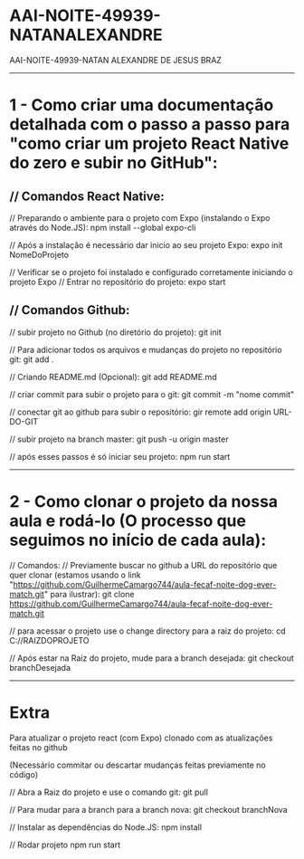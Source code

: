 # AAI-NOITE-49939-NATANALEXANDRE
AAI-NOITE-49939-NATAN ALEXANDRE DE JESUS BRAZ
<hr>
<h1>1 - Como criar uma documentação detalhada com o passo a passo para "como criar um projeto React Native do zero e subir no GitHub":</h1>

<h2>// Comandos React Native:</h2>
  // Preparando o ambiente para o projeto com Expo (instalando o Expo através do Node.JS):
  npm install --global expo-cli

  // Após a instalação é necessário dar inicio ao seu projeto Expo:
  expo init NomeDoProjeto

  // Verificar se o projeto foi instalado e configurado corretamente iniciando o projeto Expo
  // Entrar no repositório do projeto:
  expo start

<h2>// Comandos Github:</h2>
  // subir projeto no Github (no diretório do projeto):
  git init

  // Para adicionar todos os arquivos e mudanças do projeto no repositório git:
  git add .

  // Criando README.md (Opcional):
  git add README.md

  // criar commit para subir o projeto para o git:
  git commit -m "nome commit"

  // conectar git ao github para subir o repositório:
  gir remote add origin URL-DO-GIT

  // subir projeto na branch master:
  git push -u origin master

  // após esses passos é só iniciar seu projeto:
  npm run start
  <hr>

<h1>2 - Como clonar o projeto da nossa aula e rodá-lo (O processo que seguimos no início de cada aula):</h1>

// Comandos:
  // Previamente buscar no github a URL do repositório que quer clonar (estamos usando o link "https://github.com/GuilhermeCamargo744/aula-fecaf-noite-dog-ever-match.git" para ilustrar):
  git clone https://github.com/GuilhermeCamargo744/aula-fecaf-noite-dog-ever-match.git

  // para acessar o projeto use o change directory para a raiz do projeto:
  cd C://RAIZDOPROJETO

  // Após estar na Raiz do projeto, mude para a branch desejada:
  git checkout branchDesejada
  
<hr>
<h1>Extra</h1>
Para atualizar o projeto react (com Expo) clonado com as atualizações feitas no github

(Necessário commitar ou descartar mudanças feitas previamente no código)

// Abra a Raiz do projeto e use o comando git:
  git pull

// Para mudar para a branch para a branch nova:
  git checkout branchNova

// Instalar as dependências do Node.JS:
  npm install

// Rodar projeto
  npm run start
